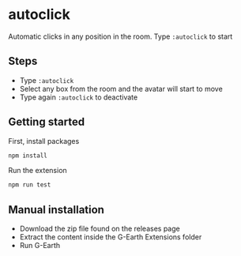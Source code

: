 # autoclick

Automatic clicks in any position in the room. Type `:autoclick` to start

## Steps

- Type `:autoclick`
- Select any box from the room and the avatar will start to move
- Type again `:autoclick` to deactivate

## Getting started

First, install packages

```bash
npm install
```

Run the extension

```bash
npm run test
```

## Manual installation

- Download the zip file found on the releases page
- Extract the content inside the G-Earth Extensions folder
- Run G-Earth
